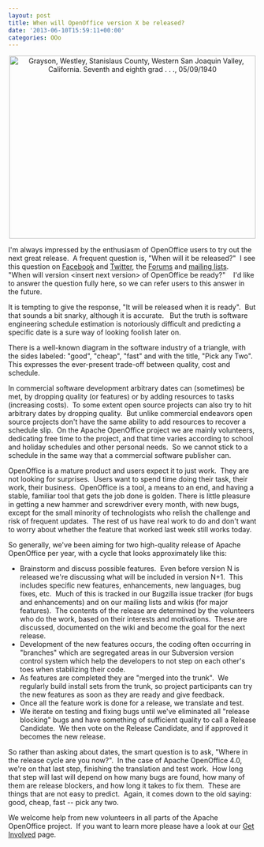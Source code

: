 ```yaml
---
layout: post
title: When will OpenOffice version X be released?
date: '2013-06-10T15:59:11+00:00'
categories: OOo
---
```

<div align="center"> 
    <p><a title="Grayson, Westley, Stanislaus County, Western San Joaquin Valley, California. Seventh and eighth grad . . ., 05/09/1940 by The U.S. National Archives, on Flickr" href="http://www.flickr.com/photos/usnationalarchives/5189750209/"><img width="500" height="370" alt="Grayson, Westley, Stanislaus County, Western San Joaquin Valley, California. Seventh and eighth grad . . ., 05/09/1940" src="http://farm5.staticflickr.com/4085/5189750209_610f37be51.jpg" /></a></p><a title="Grayson, Westley, Stanislaus County, Western San Joaquin Valley, California. Seventh and eighth grad . . ., 05/09/1940 by The U.S. National Archives, on Flickr" href="http://www.flickr.com/photos/usnationalarchives/5189750209/"> 
      <p> </p></a> 
  </div> 
  <p> </p> 
  <p>I'm always impressed by the enthusiasm of OpenOffice users to try out the next great release.&nbsp; A frequent question is, &quot;When will it be released?&quot;&nbsp; I see this question on <a href="https://www.facebook.com/ApacheOO">Facebook</a> and <a href="https://twitter.com/apacheoo">Twitter</a>, the <a href="http://forum.openoffice.org/">Forums</a> and <a href="http://openoffice.apache.org/mailing-lists.html#using-mailing-lists">mailing lists</a>. &nbsp;&nbsp; &quot;When will version &lt;insert next version&gt; of OpenOffice be ready?&quot;&nbsp;&nbsp;&nbsp; I'd like to answer the question fully here, so we can refer users to this answer in the future.</p> 
  <p>It is tempting to give the response, &quot;It will be released when it is ready&quot;.&nbsp; But that sounds a bit snarky, although it is accurate.&nbsp;&nbsp; But the truth is software engineering schedule estimation is notoriously difficult and predicting a specific date is a sure way of looking foolish later on.<br /></p> 
  <p>There is a well-known diagram in the software industry of a triangle, with the sides labeled: &quot;good&quot;, &quot;cheap&quot;, &quot;fast&quot; and with the title, &quot;Pick any Two&quot;.&nbsp; This expresses the ever-present trade-off between quality, cost and schedule.&nbsp; </p> 
  <p>In commercial software development arbitrary dates can (sometimes) be met, by dropping quality (or features) or by adding resources to tasks (increasing costs).&nbsp; To some extent open source projects can also try to hit arbitrary dates by dropping quality.&nbsp; But unlike commercial endeavors open source projects don't have the same ability to add resources to recover a schedule slip.&nbsp; On the Apache OpenOffice project we are mainly volunteers, dedicating free time to the project, and that time varies according to school and holiday schedules and other personal needs.&nbsp; So we cannot stick to a schedule in the same way that a commercial software publisher can.</p> 
  <p>OpenOffice is a mature product and users expect it to just work.&nbsp; They are not looking for surprises.&nbsp; Users want to spend time doing their task, their
 work, their business.&nbsp; OpenOffice is a tool, a means to an end, and 
having a stable, familiar tool that gets the job done is golden.  There 
is little pleasure in getting a new hammer and screwdriver every month, with 
new bugs, except for the small minority of technologists who relish the challenge and risk of frequent updates.&nbsp; The rest of us have real work to do and don't want to worry about whether the feature that worked last week still works today.<br /></p> 
  <p>So generally, we've been aiming for two high-quality release of Apache OpenOffice per year, with a cycle that looks approximately like this: <br /></p> 
  <ul> 
    <li>Brainstorm and discuss possible features.&nbsp; Even before version N is released we're discussing what will be included in version N+1.&nbsp; This includes specific new features, enhancements, new languages, bug fixes, etc.&nbsp; Much of this is tracked in our Bugzilla issue tracker (for bugs and enhancements) and on our mailing lists and wikis (for major features).&nbsp; The contents of the release are determined by the volunteers who do the work, based on their interests and motivations.&nbsp; These are discussed, documented on the wiki and become the goal for the next release.&nbsp; <br /></li> 
    <li>Development of the new features occurs, the coding often occurring in &quot;branches&quot; which are segregated areas in our Subversion version control system which help the developers to not step on each other's toes when stabilizing their code.</li> 
    <li>As features are completed they are &quot;merged into the trunk&quot;.&nbsp; We regularly build install sets from the trunk, so project participants can try the new features as soon as they are ready and give feedback.</li> 
    <li>Once all the feature work is done for a release, we translate and test. <br /></li> 
    <li>We iterate on testing and fixing bugs until we've eliminated all &quot;release blocking&quot; bugs and have something of sufficient quality to call a Release Candidate.&nbsp; We then vote on the Release Candidate, and if approved it becomes the new release.</li> 
  </ul>So rather than asking about dates, the smart question is to ask, &quot;Where in the release cycle are you now?&quot;.&nbsp; In the case of Apache OpenOffice 4.0, we're on that last step, finishing the translation and test work.&nbsp; How long that step will last will depend on how many bugs are found, how many of them are release blockers, and how long it takes to fix them.&nbsp; These are things that are not easy to predict.&nbsp; Again, it comes down to the old saying: good, cheap, fast -- pick any two.
  
  
  
  
  
  <p>We welcome help from new volunteers in all parts of the Apache OpenOffice project.&nbsp; If you want to learn more please have a look at our <a href="http://openoffice.apache.org/get-involved.html">Get Involved</a> page.</p> 
  <ul></ul> 
  <p> </p>
